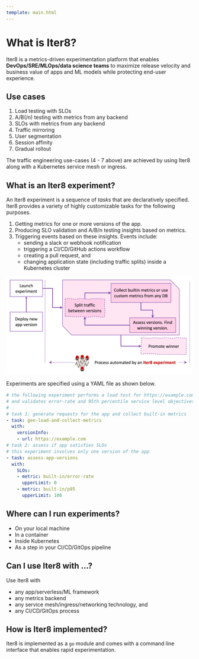 ```yaml
---
template: main.html
---
```


# What is Iter8?
Iter8 is a metrics-driven experimentation platform that enables **DevOps/SRE/MLOps/data science teams** to maximize release velocity and business value of apps and ML models while protecting end-user experience.

## Use cases

1.  Load testing with SLOs
2.  A/B(/n) testing with metrics from any backend
3.  SLOs with metrics from any backend
4.  Traffic mirroring
5.  User segmentation
6.  Session affinity
7.  Gradual rollout

The traffic engineering use-cases (4 - 7 above) are achieved by using Iter8 along with a Kubernetes service mesh or ingress.

## What is an Iter8 experiment?
An Iter8 experiment is a sequence of *tasks* that are declaratively specified. Iter8 provides a variety of highly customizable tasks for the following purposes.

1.  Getting metrics for one or more versions of the app.
2.  Producing SLO validation and A/B/n testing insights based on metrics.
3.  Triggering events based on these insights. Events include:
      * sending a slack or webhook notification
      * triggering a CI/CD/GitHub actions workflow
      * creating a pull request, and 
      * changing application state (including traffic splits) inside a Kubernetes cluster

![Process automated by an Iter8 experiment](../images/whatisiter8.png)

Experiments are specified using a YAML file as shown below.
```yaml
# the following experiment performs a load test for https://example.com
# and validates error-rate and 95th percentile service level objectives (SLOs)
# 
# task 1: generate requests for the app and collect built-in metrics
- task: gen-load-and-collect-metrics
  with:
    versionInfo:
    - url: https://example.com
# task 2: assess if app satisfies SLOs
# this experiment involves only one version of the app
- task: assess-app-versions
  with:
    SLOs:
    - metric: built-in/error-rate
      upperLimit: 0
    - metric: built-in/p95
      upperLimit: 100
```

## Where can I run experiments?

* On your local machine
* In a container
* Inside Kubernetes
* As a step in your CI/CD/GitOps pipeline

## Can I use Iter8 with ...?
Use Iter8 with

  * any app/serverless/ML framework
  * any metrics backend
  * any service mesh/ingress/networking technology, and 
  * any CI/CD/GitOps process

## How is Iter8 implemented?

Iter8 is implemented as a `go` module and comes with a command line interface that enables rapid experimentation.

